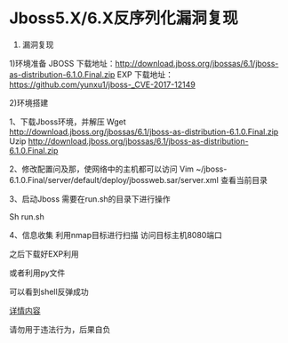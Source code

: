 # Jboss5.X/6.X反序列化漏洞复现
1. 漏洞复现


1)环境准备
JBOSS 下载地址：http://download.jboss.org/jbossas/6.1/jboss-as-distribution-6.1.0.Final.zip
EXP 下载地址：https://github.com/yunxu1/jboss-_CVE-2017-12149


2)环境搭建


1、下载Jboss环境，并解压
Wget http://download.jboss.org/jbossas/6.1/jboss-as-distribution-6.1.0.Final.zip
Uzip http://download.jboss.org/jbossas/6.1/jboss-as-distribution-6.1.0.Final.zip


2、修改配置问及那，使网络中的主机都可以访问
Vim ~/jboss-6.1.0.Final/server/default/deploy/jbossweb.sar/server.xml
查看当前目录


3、启动Jboss
需要在run.sh的目录下进行操作

Sh run.sh

4、信息收集
利用nmap目标进行扫描
访问目标主机8080端口

之后下载好EXP利用

或者利用py文件


可以看到shell反弹成功

[详情内容](https://github.com/znznzn-oss/Jboss)

请勿用于违法行为，后果自负

